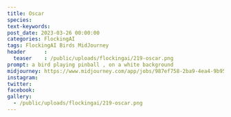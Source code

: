 ```yaml
---
title: Oscar
species: 
text-keywords: 
post_date: 2023-03-26 00:00:00
categories: FlockingAI
tags: FlockingAI Birds MidJourney 
header      :
  teaser    : /public/uploads/flockingai/219-oscar.png
prompt: a bird playing pinball , on a white background
midjourney: https://www.midjourney.com/app/jobs/987ef758-2ba9-4ea4-9b95-b577c908779f
instagram: 
twitter: 
facebook: 
gallery: 
  - /public/uploads/flockingai/219-oscar.png
---
```


